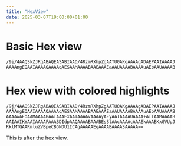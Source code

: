 ```yaml
---
title: "HexView"
date: 2025-03-07T19:00:00+01:00
---
```


# Basic Hex view

```hexview
/9j/4AAQSkZJRgABAQEASABIAAD/4RzmRXhpZgAATU0AKgAAAAgADAEPAAIAAAAJ AAAAngEQAAIAAAAQAAAAqAESAAMAAAABAAEAAAEaAAUAAAABAAAAuAEbAAUAAAAB
```

# Hex view with colored highlights

```hexview{data-highlights=[16,17,#998833,TestHighlight],[23,37,#33AA77,AnotherHighlight],[64,71,#FFFFFF,White],[72,79,#000000,Black]}
/9j/4AAQSkZJRgABAQEASABIAAD/4RzmRXhpZgAATU0AKgAAAAgADAEPAAIAAAAJ AAAAngEQAAIAAAAQAAAAqAESAAMAAAABAAEAAAEaAAUAAAABAAAAuAEbAAUAAAAB
AAAAwAEoAAMAAAABAAIAAAExAAIAAAAvAAAAyAEyAAIAAAAUAAAA+AITAAMAAAAB AAIAAIKYAAIAAAAFAAABDIdpAAQAAAABAAABEsSlAAcAAAAcAAAEkAAABKxGVUpJ
RklMTQAARmluZVBpeCBGNDU1ICAgAAAAAEgAAAABAAAASAAAAA==
```

This is after the hex view.
